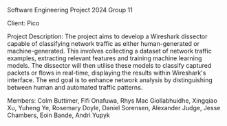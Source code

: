 Software Engineering Project 2024
Group 11

Client: Pico

Project Description:
The project aims to develop a Wireshark dissector capable of classifying network traffic as either human-generated or machine-generated. 
This involves collecting a dataset of network traffic examples, extracting relevant features and training machine learning models. 
The dissector will then utilise these models to classify captured packets or flows in real-time, displaying the results within Wireshark's interface. 
The end goal is to enhance network analysis by distinguishing between human and automated traffic patterns.

Members:
Colm Buttimer,
Fifi Onafuwa,
Rhys Mac Giollabhuidhe,
Xingqiao Xu,
Yuheng Ye,
Rosemary Doyle,
Daniel Sorensen,
Alexander Judge,
Jesse Chambers,
Eoin Bande,
Andri Yupyk 

